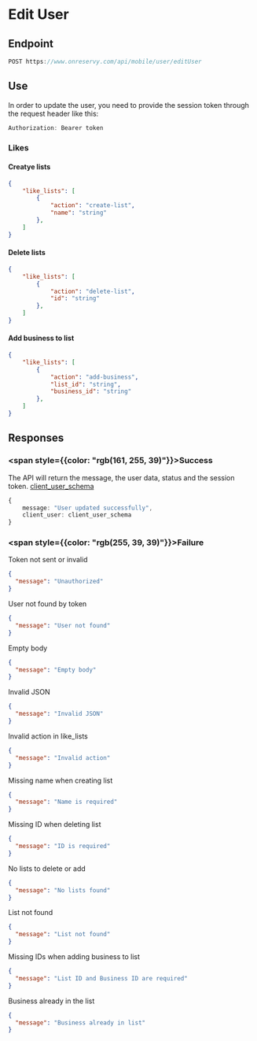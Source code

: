 # Edit User

## Endpoint
```ts
POST https://www.onreservy.com/api/mobile/user/editUser
```

## Use
In order to update the user, you need to provide the session token through the request header like this:
```ts
Authorization: Bearer token
```
### Likes

#### Creatye lists
```json
{
    "like_lists": [
        {
            "action": "create-list",
            "name": "string"
        },
    ]
}
```
#### Delete lists
```json
{
    "like_lists": [
        {
            "action": "delete-list",
            "id": "string"
        },
    ]
}
```

#### Add business to list
```json
{
    "like_lists": [
        {
            "action": "add-business",
            "list_id": "string",
            "business_id": "string"
        },
    ]
}
```

## Responses
### <span style={{color: "rgb(161, 255, 39)"}}>Success</span>
The API will return the message, the user data, status and the session token. [client_user_schema](../../models/clientUser#client-user-schema)

```ts
{
    message: "User updated successfully",
    client_user: client_user_schema
}
```

### <span style={{color: "rgb(255, 39, 39)"}}>Failure</span>

Token not sent or invalid  
  ```json
  {
    "message": "Unauthorized"
  }
  ```
User not found by token  
  ```json
  {
    "message": "User not found"
  }
  ```

Empty body  
  ```json
  {
    "message": "Empty body"
  }
  ```

Invalid JSON  
  ```json
  {
    "message": "Invalid JSON"
  }
  ```

Invalid action in like_lists  
  ```json
  {
    "message": "Invalid action"
  }
  ```

Missing name when creating list  
  ```json
  {
    "message": "Name is required"
  }
  ```

Missing ID when deleting list  
  ```json
  {
    "message": "ID is required"
  }
  ```

No lists to delete or add  
  ```json
  {
    "message": "No lists found"
  }
  ```

List not found  
  ```json
  {
    "message": "List not found"
  }
  ```
Missing IDs when adding business to list  
  ```json
  {
    "message": "List ID and Business ID are required"
  }
  ```

Business already in the list  
  ```json
  {
    "message": "Business already in list"
  }
  ```
